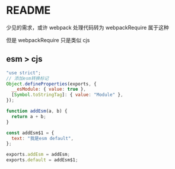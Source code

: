 # README

少见的需求，或许 webpack 处理代码转为 webpackRequire 属于这种

但是 webpackRequire 只是类似 cjs

## esm > cjs

```js
"use strict";
// 添加esm转换标记
Object.defineProperties(exports, {
  __esModule: { value: true },
  [Symbol.toStringTag]: { value: "Module" },
});

function addEsm(a, b) {
  return a + b;
}

const addEsm$1 = {
  text: "我是esm default",
};

exports.addEsm = addEsm;
exports.default = addEsm$1;
```
